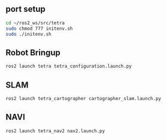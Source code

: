## port setup

```bash
cd ~/ros2_ws/src/tetra
sudo chmod 777 initenv.sh
sudo ./initenv.sh
```

## Robot Bringup

```bash
ros2 launch tetra tetra_configuration.launch.py
```

## SLAM

```bash
ros2 launch tetra_cartographer cartographer_slam.launch.py
```

## NAVI

```bash
ros2 launch tetra_nav2 nav2.launch.py
```